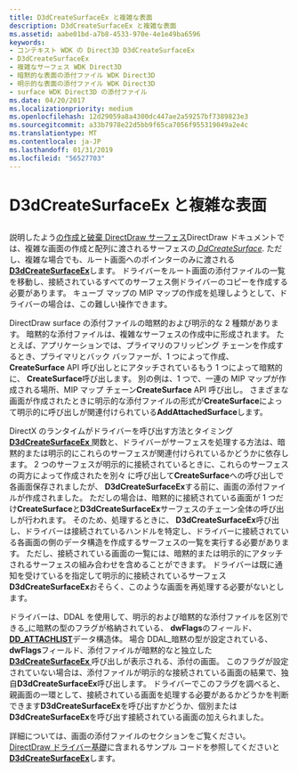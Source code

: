 ```yaml
---
title: D3dCreateSurfaceEx と複雑な表面
description: D3dCreateSurfaceEx と複雑な表面
ms.assetid: aabe01bd-a7b8-4533-970e-4e1e49ba6596
keywords:
- コンテキスト WDK の Direct3D D3dCreateSurfaceEx
- D3dCreateSurfaceEx
- 複雑なサーフェス WDK Direct3D
- 暗黙的な表面の添付ファイル WDK Direct3D
- 明示的な表面の添付ファイル WDK Direct3D
- surface WDK Direct3D の添付ファイル
ms.date: 04/20/2017
ms.localizationpriority: medium
ms.openlocfilehash: 12d29059a8a4300dc447ae2a59257bf7389823e3
ms.sourcegitcommit: a33b7978e22d5bb9f65ca7056f955319049a2e4c
ms.translationtype: MT
ms.contentlocale: ja-JP
ms.lasthandoff: 01/31/2019
ms.locfileid: "56527703"
---
```

# <a name="d3dcreatesurfaceex-and-complex-surfaces"></a>D3dCreateSurfaceEx と複雑な表面


## <span id="ddk_d3dcreatesurfaceex_and_complex_surfaces_gg"></span><span id="DDK_D3DCREATESURFACEEX_AND_COMPLEX_SURFACES_GG"></span>


説明したよう[の作成と破棄 DirectDraw サーフェス](creating-and-destroying-directdraw-surfaces.md)DirectDraw ドキュメントでは、複雑な画面の作成と配列に渡されるサーフェスの[ *DdCreateSurface*](https://msdn.microsoft.com/library/windows/hardware/ff549263). ただし、複雑な場合でも、ルート画面へのポインターのみに渡される[ **D3dCreateSurfaceEx**](https://msdn.microsoft.com/library/windows/hardware/ff542840)します。 ドライバーをルート画面の添付ファイルの一覧を移動し、接続されているすべてのサーフェス側ドライバーのコピーを作成する必要があります。 キューブ マップの MIP マップの作成を処理しようとして、ドライバーの場合は、この難しい操作できます。

DirectDraw surface の添付ファイルの暗黙的および明示的な 2 種類があります。 暗黙的な添付ファイルは、複雑なサーフェスの作成中に形成されます。 たとえば、アプリケーションでは、プライマリのフリッピング チェーンを作成するとき、プライマリとバック バッファーが、1 つによって作成、 **CreateSurface** API 呼び出しとにアタッチされているもう 1 つによって暗黙的に、 **CreateSurface**呼び出します。 別の例は、1 つで、一連の MIP マップが作成される場所、MIP マップ チェーン**CreateSurface** API 呼び出し。 さまざまな画面が作成されたときに明示的な添付ファイルの形式が**CreateSurface**によって明示的に呼び出しが関連付けられている**AddAttachedSurface**します。

DirectX のランタイムがドライバーを呼び出す方法とタイミング[ **D3dCreateSurfaceEx** ](https://msdn.microsoft.com/library/windows/hardware/ff542840)関数と、ドライバーがサーフェスを処理する方法は、暗黙的または明示的にこれらのサーフェスが関連付けられているかどうかに依存します。 2 つのサーフェスが明示的に接続されているときに、これらのサーフェスの両方によって作成されたを別々 に呼び出して**CreateSurface**への呼び出しで各画面保存されましたが、 **D3dCreateSurfaceEx**する前に、画面の添付ファイルが作成されました。 ただしの場合は、暗黙的に接続されている画面が 1 つだけ**CreateSurface**と**D3dCreateSurfaceEx**サーフェスのチェーン全体の呼び出しが行われます。 そのため、処理するときに、 **D3dCreateSurfaceEx**呼び出し、ドライバーは接続されているハンドルを特定し、ドライバーに接続されている各画面の側のデータ構造を作成するサーフェスの一覧を実行する必要があります。 ただし、接続されている画面の一覧には、暗黙的または明示的にアタッチされるサーフェスの組み合わせを含めることができます。 ドライバーは既に通知を受けているを指定して明示的に接続されているサーフェス**D3dCreateSurfaceEx**おそらく、このような画面を再処理する必要がないとします。

ドライバーは、DDAL を使用して、明示的および暗黙的な添付ファイルを区別できる\_に暗黙の型のフラグが格納されている、 **dwFlags**のフィールド、 [ **DD\_ATTACHLIST**](https://msdn.microsoft.com/library/windows/hardware/ff550466)データ構造体。 場合 DDAL\_暗黙の型が設定されている、 **dwFlags**フィールド、添付ファイルが暗黙的なと独立した[ **D3dCreateSurfaceEx** ](https://msdn.microsoft.com/library/windows/hardware/ff542840)呼び出しが表示される、添付の画面。 このフラグが設定されていない場合は、添付ファイルが明示的な接続されている画面の結果で、独自**D3dCreateSurfaceEx**呼び出します。 ドライバーでこのフラグを調べると、親画面の一環として、接続されている画面を処理する必要があるかどうかを判断できます**D3dCreateSurfaceEx**を呼び出すかどうか、個別または**D3dCreateSurfaceEx**を呼び出す接続されている画面の加えられました。

詳細については、画面の添付ファイルのセクションをご覧ください。 [DirectDraw ドライバー基礎](directdraw-driver-fundamentals.md)に含まれるサンプル コードを参照してくださいと[ **D3dCreateSurfaceEx**](https://msdn.microsoft.com/library/windows/hardware/ff542840)します。

 

 





